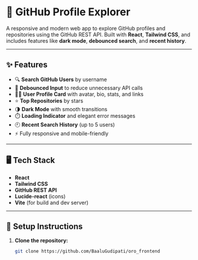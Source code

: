 # 🚀 GitHub Profile Explorer

A responsive and modern web app to explore GitHub profiles and repositories using the GitHub REST API. Built with **React**, **Tailwind CSS**, and includes features like **dark mode**, **debounced search**, and **recent history**.

---

## ✨ Features

- 🔍 **Search GitHub Users** by username
- 🧠 **Debounced Input** to reduce unnecessary API calls
- 🧑‍💻 **User Profile Card** with avatar, bio, stats, and links
- ⭐ **Top Repositories** by stars
- 🌗 **Dark Mode** with smooth transitions
- ⏱️ **Loading Indicator** and elegant error messages
- 🕘 **Recent Search History** (up to 5 users)
- ⚡ Fully responsive and mobile-friendly

---

## 🖥️ Tech Stack

- **React**
- **Tailwind CSS**
- **GitHub REST API**
- **Lucide-react** (icons)
- **Vite** (for build and dev server)

---

## 🔧 Setup Instructions

1. **Clone the repository:**

   ```bash
   git clone https://github.com/BaaluGudipati/oro_frontend



